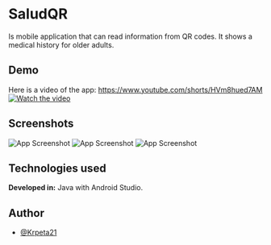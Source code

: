 
# SaludQR
Is mobile application that can read information from QR codes. It shows a medical history for older adults.


## Demo
Here is a video of the app: 
https://www.youtube.com/shorts/HVm8hued7AM
[![Watch the video](https://i.postimg.cc/hj5HXqMN/saludqr.png)](https://www.youtube.com/shorts/HVm8hued7AM)

## Screenshots

![App Screenshot](https://i.postimg.cc/XJzrHp7q/1.jpg)
![App Screenshot](https://i.postimg.cc/5yQ6Zb63/2.jpg)
![App Screenshot](https://i.postimg.cc/dDMLFpCK/3.jpg)

## Technologies used

**Developed in:** Java with Android Studio.


## Author

- [@Krpeta21](https://github.com/Krpeta21)

